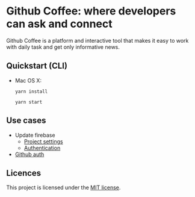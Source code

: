 # Github Coffee: where developers can ask and connect

Github Coffee is a platform and interactive tool that makes it easy to work with daily task and get only informative news.

## Quickstart (CLI)

- Mac OS X:

  ```
  yarn install
  ```

  ```
  yarn start
  ```

## Use cases

- Update firebase
  - [Project settings](https://console.firebase.google.com/project/reactjs-with-redux/settings/general/web:NzVmMTRkN2QtYTU1NC00ZTZhLTlkMDEtODA0NTRmNzY4Nzlk)
  - [Authentication](https://console.firebase.google.com/project/reactjs-with-redux/authentication/users)
- [Github auth](https://github.com/settings/applications/1970962)

## Licences

This project is licensed under the [MIT license](LICENSE).
